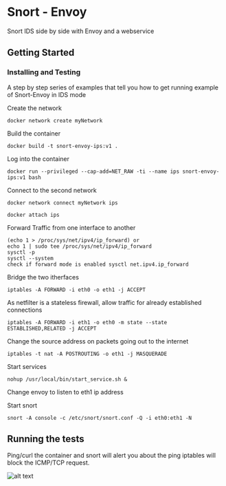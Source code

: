 # Snort - Envoy 

Snort IDS side by side with Envoy and a webservice 

## Getting Started

### Installing and Testing

A step by step series of examples that tell you how to get  running example of Snort-Envoy in IDS mode

Create the network

```
docker network create myNetwork
```

Build the container
```
docker build -t snort-envoy-ips:v1 .
```

Log into the container

```
docker run --privileged --cap-add=NET_RAW -ti --name ips snort-envoy-ips:v1 bash
```

Connect to the second network 
```
docker network connect myNetwork ips
```
```
docker attach ips
```

Forward Traffic from one interface to another

```
(echo 1 > /proc/sys/net/ipv4/ip_forward) or
echo 1 | sudo tee /proc/sys/net/ipv4/ip_forward
sysctl -p
sysctl --system
check if forward mode is enabled sysctl net.ipv4.ip_forward
```

Bridge the two itherfaces
```
iptables -A FORWARD -i eth0 -o eth1 -j ACCEPT

```
As netfilter is a stateless firewall, allow traffic for already established connections

```
iptables -A FORWARD -i eth1 -o eth0 -m state --state ESTABLISHED,RELATED -j ACCEPT
```
Change the source address on packets going out to the internet
```
iptables -t nat -A POSTROUTING -o eth1 -j MASQUERADE
```
Start services
```
nohup /usr/local/bin/start_service.sh &
```

Change envoy to listen to eth1 ip address 

Start snort
```
snort -A console -c /etc/snort/snort.conf -Q -i eth0:eth1 -N
```


## Running the tests
Ping/curl the container and snort will alert you about the ping iptables will block the ICMP/TCP request.


![alt text](asdfasdf.png)